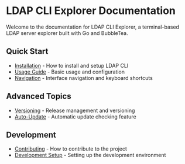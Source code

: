 # LDAP CLI Explorer Documentation

Welcome to the documentation for LDAP CLI Explorer, a terminal-based LDAP server explorer built with Go and BubbleTea.

## Quick Start

* [Installation](installation.md) - How to install and setup LDAP CLI
* [Usage Guide](usage.md) - Basic usage and configuration
* [Navigation](navigation.md) - Interface navigation and keyboard shortcuts

## Advanced Topics  

* [Versioning](versioning.md) - Release management and versioning
* [Auto-Update](auto-update.md) - Automatic update checking feature

## Development

* [Contributing](contributing.md) - How to contribute to the project
* [Development Setup](development.md) - Setting up the development environment